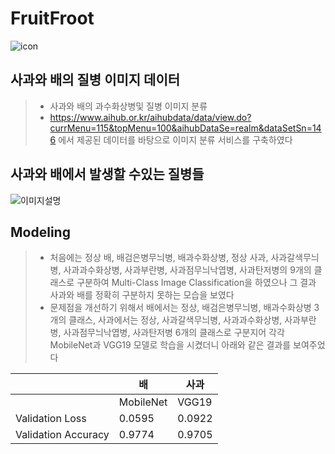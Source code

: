 # FruitFroot
![icon](https://user-images.githubusercontent.com/104330432/182096938-c120bb18-b13a-4505-9927-c7ef29bef564.png)

## 사과와 배의 질병 이미지 데이터
> - 사과와 배의 과수화상병및 질병 이미지 분류 <br>
> - https://www.aihub.or.kr/aihubdata/data/view.do?currMenu=115&topMenu=100&aihubDataSe=realm&dataSetSn=146 에서 제공된 데이터를 바탕으로 이미지 분류 서비스를 구축하였다 

## 사과와 배에서 발생할 수있는 질병들
![이미지설명](https://user-images.githubusercontent.com/104330432/182098359-d91702ad-ff5b-4d9c-8710-bb4670dbf04c.png)

## Modeling 
> - 처음에는 정상 배, 배검은병무늬병, 배과수화상병, 정상 사과, 사과갈색무늬병, 사과과수화상병, 사과부란병, 사과점무늬낙엽병, 사과탄저병의 9개의 클래스로 구분하여 Multi-Class Image Classification을 하였으나 그 결과 사과와 배를 정확히 구분하지 못하는 모습을 보였다 <br>
> - 문제점을 개선하기 위해서 배에서는 정상, 배검은병무늬병, 배과수화상병 3개의 클래스, 사과에서는 정상, 사과갈색무늬병, 사과과수화상병, 사과부란병, 사과점무늬낙엽병, 사과탄저병 6개의 클래스로 구분지어 각각 MobileNet과 VGG19 모델로 학습을 시켰더니 아래와 같은 결과를 보여주었다 <br>

||배|사과|
|------|---|---|
||MobileNet|VGG19|
|Validation Loss|0.0595|0.0922|
|Validation Accuracy|0.9774|0.9705|
